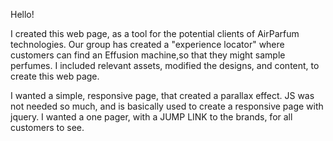 Hello!

I created this web page, as a tool for the potential clients of AirParfum technologies. Our group has created a "experience locator" where customers can find an Effusion machine,so that they might sample perfumes. I included relevant assets, modified the designs, and content, to create this web page. 

I wanted a simple, responsive page, that created a parallax effect. JS was not needed so much, and is basically used to create a responsive page with jquery. I wanted a one pager, with a JUMP LINK to the brands, for all customers to see. 